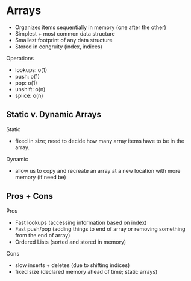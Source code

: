 # Arrays

- Organizes items sequentially in memory (one after the other)
- Simplest + most common data structure
- Smallest footprint of any data structure
- Stored in congruity (index, indices)

Operations
- lookups: o(1)
- push: o(1)
- pop: o(1)
- unshift: o(n)
- splice: o(n)


## Static v. Dynamic Arrays

Static
  - fixed in size; need to decide how many array items have to be in the array. 

Dynamic 
  - allow us to copy and recreate an array at a new location with more memory (if need be)


## Pros + Cons

Pros
- Fast lookups (accessing information based on index)
- Fast push/pop (adding things to end of array or removing something from the end of array)
- Ordered Lists (sorted and stored in memory)

Cons
- slow inserts + deletes (due to shifting indices)
- fixed size (declared memory ahead of time; static arrays)